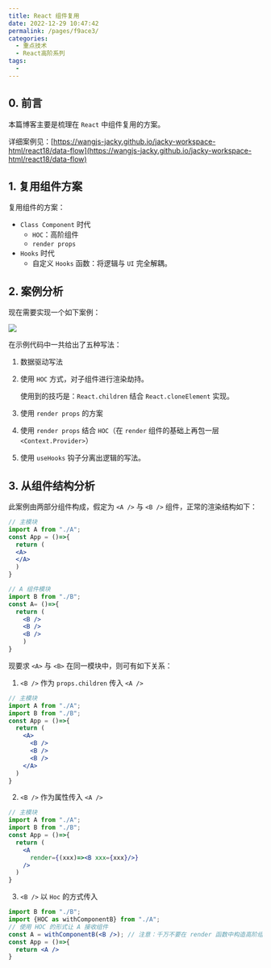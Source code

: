 ```yaml
---
title: React 组件复用
date: 2022-12-29 10:47:42
permalink: /pages/f9ace3/
categories:
  - 重点技术
  - React高阶系列
tags:
  - 
---
```




## 0. 前言

本篇博客主要是梳理在 `React` 中组件复用的方案。

详细案例见：[https://wangjs-jacky.github.io/jacky-workspace-html/react18/data-flow](https://wangjs-jacky.github.io/jacky-workspace-html/react18/data-flow)



## 1. 复用组件方案

复用组件的方案：

- `Class Component` 时代
  - `HOC`：高阶组件
  - `render props` 
- `Hooks` 时代
  - 自定义 `Hooks` 函数：将逻辑与 `UI` 完全解耦。



## 2. 案例分析

现在需要实现一个如下案例：

![](https://wjs-tik.oss-cn-shanghai.aliyuncs.com/202212291112013.png)

在示例代码中一共给出了五种写法：

1. 数据驱动写法

2. 使用 `HOC` 方式，对子组件进行渲染劫持。

   使用到的技巧是：`React.children` 结合 `React.cloneElement` 实现。

3. 使用 `render props` 的方案

4. 使用 `render props` 结合 `HOC`（在 `render` 组件的基础上再包一层 `<Context.Provider>`）

5. 使用 `useHooks` 钩子分离出逻辑的写法。



## 3. 从组件结构分析

此案例由两部分组件构成，假定为 `<A />` 与 `<B />` 组件，正常的渲染结构如下：

```jsx
// 主模块
import A from "./A";
const App = ()=>{
  return (
  <A>
  </A>
  )
}

// A 组件模块
import B from "./B";
const A= ()=>{
  return (
  	<B />
    <B />
    <B />
	)
}
```

现要求 `<A>` 与 `<B>` 在同一模块中，则可有如下关系：

1. `<B />` 作为 `props.children` 传入 `<A />`

```jsx
// 主模块
import A from "./A";
import B from "./B";
const App = ()=>{
  return (
    <A>
      <B />
      <B />
      <B />
    </A>
  )
}
```

2. `<B />` 作为属性传入 `<A />`

```jsx
// 主模块
import A from "./A";
import B from "./B";
const App = ()=>{
  return (
    <A
      render={(xxx)=><B xxx={xxx}/>}  
    />
  )
}
```

3. `<B />` 以 `Hoc` 的方式传入

```jsx
import B from "./B";
import {HOC as withComponentB} from "./A";
// 使用 HOC 的形式让 A 接收组件
const A = withComponentB(<B />); // 注意：千万不要在 render 函数中构造高阶组件。
const App = ()=>{
  return <A />
}
```

